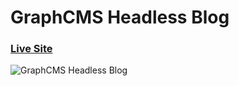 # GraphCMS Headless Blog
### [Live Site](http://blogify-five.vercel.app/)

![GraphCMS Headless Blog](https://i.ibb.co/NmnJnKD/image.png)

